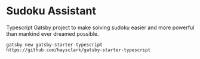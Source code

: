 # Sudoku Assistant
Typescript Gatsby project to make solving sudoku easier and more powerful than mankind ever dreamed possible.
```
gatsby new gatsby-starter-typescript https://github.com/haysclark/gatsby-starter-typescript
```

